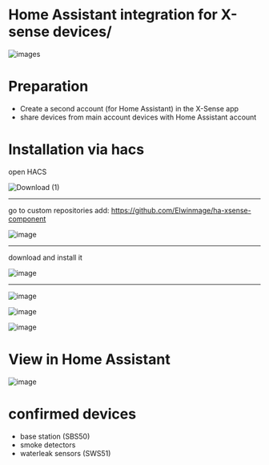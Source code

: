 # Home Assistant integration for X-sense devices/
![images](https://github.com/Elwinmage/ha-xsense-component/assets/15807572/c49a97f2-5e10-4129-82bc-1d647adc0895)

# Preparation
- Create a second account (for Home Assistant) in the X-Sense app
- share devices from main account devices with Home Assistant account



# Installation via hacs
open HACS

![Download (1)](https://github.com/Elwinmage/ha-xsense-component/assets/15807572/3220c686-f53f-4766-9523-e3272a6ff104)

____________________________________________________________
go to custom repositories
add: https://github.com/Elwinmage/ha-xsense-component

![image](https://github.com/Elwinmage/ha-xsense-component/assets/15807572/48c23cf0-a212-4889-8d08-f995ff2fd5d7)

____________________________________________________________
download and install it

![image](https://github.com/Elwinmage/ha-xsense-component/assets/15807572/7492696d-caa4-44b0-ad8f-402fb7f5369c)


____________________________________________________________
![image](https://github.com/Elwinmage/ha-xsense-component/assets/15807572/5bd2d567-6568-47c5-a45e-6af7228ff30e)

![image](https://github.com/Elwinmage/ha-xsense-component/assets/15807572/42b33b6b-ecd9-45f6-99fc-314a0abd9bbe)

![image](https://github.com/Elwinmage/ha-xsense-component/assets/15807572/2d271b78-39d9-4bbd-837d-8593cf1933bd)

# View in Home Assistant
![image](https://github.com/Elwinmage/ha-xsense-component/assets/15807572/50bbafde-c94b-445e-9aa3-9c33d5f151d6)

# confirmed devices
- base station (SBS50)
- smoke detectors
- waterleak sensors (SWS51)
